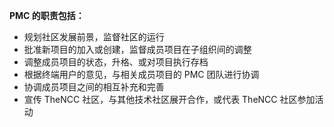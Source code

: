**PMC 的职责包括：**

- 规划社区发展前景，监督社区的运行
- 批准新项目的加入或创建，监督成员项目在子组织间的调整
- 调整成员项目的状态，升格、或对项目执行存档
- 根据终端用户的意见，与相关成员项目的 PMC 团队进行协调
- 协调成员项目之间的相互补充和完善
- 宣传 TheNCC 社区，与其他技术社区展开合作，或代表 TheNCC 社区参加活动